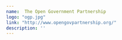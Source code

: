```yaml
---
name:  The Open Government Partnership
logo: "ogp.jpg"
link: "http://www.opengovpartnership.org/"
description: ''
---
```

